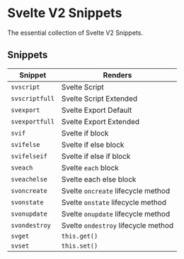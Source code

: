 # Svelte V2 Snippets

The essential collection of Svelte V2 Snippets.



## Snippets

| Snippet        | Renders                             |
| ---------------| ------------------------------------|
| `svscript`     | Svelte Script                       |
| `svscriptfull` | Svelte Script Extended              |
| `svexport`     | Svelte Export Default               |
| `svexportfull` | Svelte Export Extended              |
| `svif`         | Svelte if block                     |
| `svifelse`     | Svelte if else block                |
| `svifelseif`   | Svelte if else if block             |
| `sveach`       | Svelte `each` block                 |
| `sveachelse`   | Svelte each else block              |
| `svoncreate`   | Svelte `oncreate` lifecycle method  |
| `svonstate`    | Svelte `onstate` lifecycle method   |
| `svonupdate`   | Svelte `onupdate` lifecycle method  |
| `svondestroy`  | Svelte `ondestroy` lifecycle method |
| `svget`  		   | `this.get()`                        |
| `svset`        | `this.set()`                        |